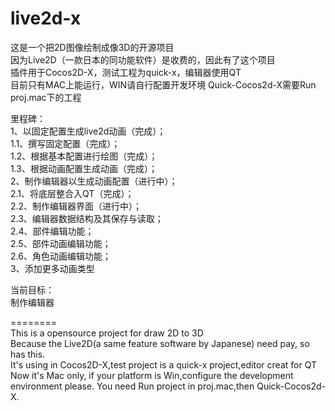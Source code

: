 live2d-x  
========  
  
这是一个把2D图像绘制成像3D的开源项目  
因为Live2D（一款日本的同功能软件）是收费的，因此有了这个项目  
插件用于Cocos2D-X，测试工程为quick-x，编辑器使用QT   
目前只有MAC上能运行，WIN请自行配置开发环境
Quick-Cocos2d-X需要Run proj.mac下的工程
  
里程碑：  
	1、以固定配置生成live2d动画（完成）；  
		1.1、撰写固定配置（完成）；  
		1.2、根据基本配置进行绘图（完成）；  
		1.3、根据动画配置生成动画（完成）；  
	2、制作编辑器以生成动画配置（进行中）；  
		2.1、将底层整合入QT（完成）；  
		2.2、制作编辑器界面（进行中）；  
		2.3、编辑器数据结构及其保存与读取；  
		2.4、部件编辑功能；  
		2.5、部件动画编辑功能；  
		2.6、角色动画编辑功能；  
	3、添加更多动画类型  
  
当前目标：  
	制作编辑器  
  
========   
This is a opensource project for draw 2D to 3D  
Because the Live2D(a same feature software by Japanese) need pay, so has this.  
It's using in Cocos2D-X,test project is a quick-x project,editor creat for QT  
Now it's Mac only, if your platform is Win,configure the development environment please.
You need Run project in proj.mac,then Quick-Cocos2d-X.
